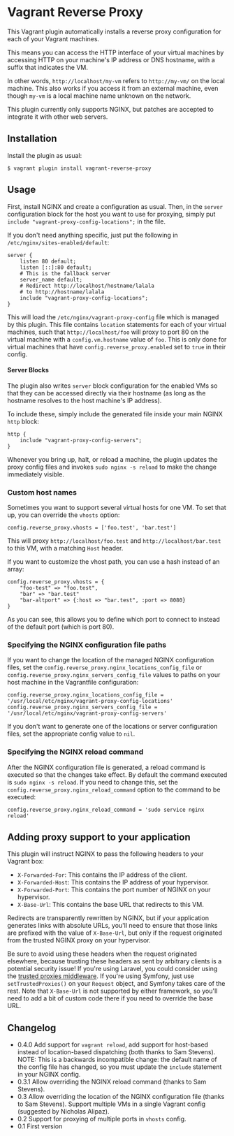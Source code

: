 # Vagrant Reverse Proxy

This Vagrant plugin automatically installs a reverse proxy
configuration for each of your Vagrant machines.

This means you can access the HTTP interface of your virtual machines
by accessing HTTP on your machine's IP address or DNS hostname, with
a suffix that indicates the VM.

In other words, `http://localhost/my-vm` refers to `http://my-vm/` on
the local machine.  This also works if you access it from an external
machine, even though `my-vm` is a local machine name unknown on the
network.

This plugin currently only supports NGINX, but patches are accepted to
integrate it with other web servers.

## Installation

Install the plugin as usual:

    $ vagrant plugin install vagrant-reverse-proxy

## Usage

First, install NGINX and create a configuration as usual.  Then, in
the `server` configuration block for the host you want to use for
proxying, simply put `include "vagrant-proxy-config-locations";` in the file.

If you don't need anything specific, just put the following in
`/etc/nginx/sites-enabled/default`:

    server {
        listen 80 default;
        listen [::]:80 default;
        # This is the fallback server
        server_name default;
        # Redirect http://localhost/hostname/lalala
        # to http://hostname/lalala
        include "vagrant-proxy-config-locations";
    }

This will load the `/etc/nginx/vagrant-proxy-config` file which is
managed by this plugin.  This file contains `location` statements for
each of your virtual machines, such that `http://localhost/foo` will
proxy to port 80 on the virtual machine with a `config.vm.hostname`
value of `foo`.  This is only done for virtual machines that have
`config.reverse_proxy.enabled` set to `true` in their config.

#### Server Blocks

The plugin also writes `server` block configuration for the enabled
VMs so that they can be accessed directly via their hostname (as long
as the hostname resolves to the host machine's IP address).

To include these, simply include the generated file inside your main NGINX `http` block:

    http {
        include "vagrant-proxy-config-servers";
    }


Whenever you bring up, halt, or reload a machine, the plugin updates the proxy
config files and invokes `sudo nginx -s reload` to make the change immediately visible.

### Custom host names

Sometimes you want to support several virtual hosts for one VM.  To
set that up, you can override the `vhosts` option:

    config.reverse_proxy.vhosts = ['foo.test', 'bar.test']

This will proxy `http://localhost/foo.test` and
`http://localhost/bar.test` to this VM, with a matching `Host` header.

If you want to customize the vhost path, you can use a hash instead of
an array:

    config.reverse_proxy.vhosts = {
        "foo-test" => "foo.test",
        "bar" => "bar.test"
        "bar-altport" => {:host => "bar.test", :port => 8080}
    }

As you can see, this allows you to define which port to connect to
instead of the default port (which is port 80).

### Specifying the NGINX configuration file paths

If you want to change the location of the managed NGINX configuration
files, set the `config.reverse_proxy.nginx_locations_config_file` or
`config.reverse_proxy.nginx_servers_config_file` values to paths on
your host machine in the Vagrantfile configuration:

    config.reverse_proxy.nginx_locations_config_file = '/usr/local/etc/nginx/vagrant-proxy-config-locations'
    config.reverse_proxy.nginx_servers_config_file = '/usr/local/etc/nginx/vagrant-proxy-config-servers'

If you don't want to generate one of the locations or server configuration files, set the appropriate config value to `nil`.

### Specifying the NGINX reload command

After the NGINX configuration file is generated, a reload command is
executed so that the changes take effect. By default the command
executed is `sudo nginx -s reload`. If you need to change this, set
the `config.reverse_proxy.nginx_reload_command` option to the command
to be executed:

    config.reverse_proxy.nginx_reload_command = 'sudo service nginx reload'

## Adding proxy support to your application

This plugin will instruct NGINX to pass the following headers to your
Vagrant box:

- `X-Forwarded-For`: This contains the IP address of the client.
- `X-Forwarded-Host`: This contains the IP address of your hypervisor.
- `X-Forwarded-Port`: This contains the port number of NGINX on your hypervisor.
- `X-Base-Url`: This contains the base URL that redirects to this VM.

Redirects are transparently rewritten by NGINX, but if your
application generates links with absolute URLs, you'll need to ensure
that those links are prefixed with the value of `X-Base-Url`, but only
if the request originated from the trusted NGINX proxy on your
hypervisor.

Be sure to avoid using these headers when the request originated
elsewhere, because trusting these headers as sent by arbitrary clients
is a potential security issue!  If you're using Laravel, you could
consider using the
[trusted proxies middleware](https://github.com/fideloper/TrustedProxy).
If you're using Symfony, just use `setTrustedProxies()` on your
`Request` object, and Symfony takes care of the rest.  Note that
`X-Base-Url` is not supported by either framework, so you'll need to
add a bit of custom code there if you need to override the base URL.


## Changelog

- 0.4.0 Add support for `vagrant reload`, add support for host-based instead
  of location-based dispatching (both thanks to Sam Stevens). NOTE: This is a
  backwards incompatible change: the default name of the config file has
  changed, so you must update the `include` statement in your NGINX config.
- 0.3.1 Allow overriding the NGINX reload command (thanks to Sam Stevens).
- 0.3 Allow overriding the location of the NGINX configuration file
  (thanks to Sam Stevens).  Support multiple VMs in a single Vagrant
  config (suggested by Nicholas Alipaz).
- 0.2 Support for proxying of multiple ports in `vhosts` config.
- 0.1 First version
